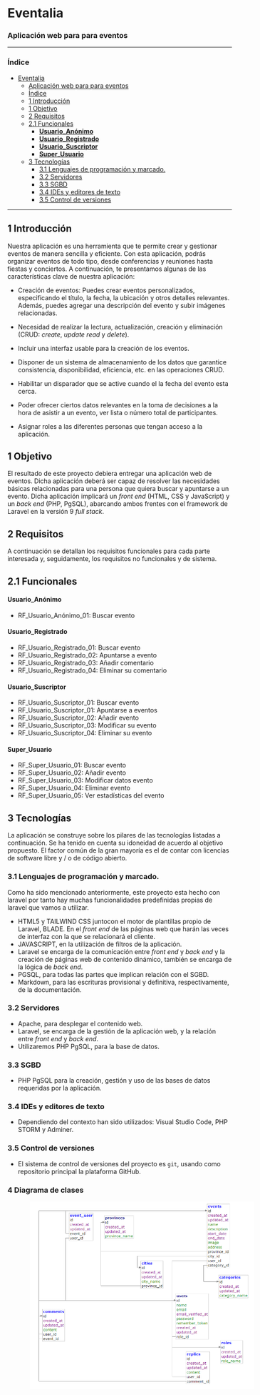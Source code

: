# Eventalia
### Aplicación web para para eventos

---

### Índice

- [Eventalia](#eventalia)
    - [Aplicación web para para eventos](#aplicación-web-para-para-eventos)
    - [Índice](#índice)
  - [1 Introducción](#1-introducción)
  - [1 Objetivo](#1-objetivo)
  - [2 Requisitos](#2-requisitos)
  - [2.1 Funcionales](#21-funcionales)
      - [**Usuario\_Anónimo**](#usuario_anónimo)
      - [**Usuario\_Registrado**](#usuario_registrado)
      - [**Usuario\_Suscriptor**](#usuario_suscriptor)
      - [**Super\_Usuario**](#super_usuario)
  - [3 Tecnologías](#3-tecnologías)
    - [3.1 Lenguajes de programación y marcado.](#31-lenguajes-de-programación-y-marcado)
    - [3.2 Servidores](#32-servidores)
    - [3.3 SGBD](#33-sgbd)
    - [3.4 IDEs y editores de texto](#34-ides-y-editores-de-texto)
    - [3.5 Control de versiones](#35-control-de-versiones)

---

## 1 Introducción

Nuestra aplicación es una herramienta que te permite crear y gestionar eventos de manera sencilla y eficiente. Con esta aplicación, podrás organizar eventos de todo tipo, desde conferencias y reuniones hasta fiestas y conciertos. A continuación, te presentamos algunas de las características clave de nuestra aplicación:

- Creación de eventos: Puedes crear eventos personalizados, especificando el título, la fecha, la ubicación y otros detalles relevantes. Además, puedes agregar una descripción del evento y subir imágenes relacionadas.


- Necesidad de realizar la lectura, actualización, creación y eliminación (CRUD: _create_, _update_ _read_ y _delete_).

- Incluir una interfaz usable para la creación de los eventos.

- Disponer de un sistema de almacenamiento de los datos que garantice consistencia, disponibilidad, eficiencia, etc. en las operaciones CRUD.


- Habilitar un disparador que se active cuando el la fecha del evento esta cerca.

- Poder ofrecer ciertos datos relevantes en la toma de decisiones a la hora de asistir a un evento, ver lista o número total de participantes.

- Asignar roles a las diferentes personas que tengan acceso a la aplicación.

## 1 Objetivo

El resultado de este proyecto debiera entregar una aplicación web de eventos. Dicha aplicación deberá ser capaz de resolver las necesidades básicas relacionadas para una persona que quiera buscar y apuntarse a un evento. Dicha aplicación implicará un _front end_ (HTML, CSS y JavaScript) y un _back end_ (PHP, PgSQL), abarcando ambos frentes con el framework de Laravel en la versión 9 _full stack_.

## 2 Requisitos

A continuación se detallan los requisitos funcionales para cada parte interesada y, seguidamente, los requisitos no funcionales y de sistema.

## 2.1 Funcionales

#### **Usuario_Anónimo**

- RF_Usuario_Anónimo_01: Buscar evento

#### **Usuario_Registrado**

- RF_Usuario_Registrado_01: Buscar evento 
- RF_Usuario_Registrado_02: Apuntarse a evento 
- RF_Usuario_Registrado_03: Añadir comentario
- RF_Usuario_Registrado_04: Eliminar su comentario

#### **Usuario_Suscriptor**
- RF_Usuario_Suscriptor_01: Buscar evento 
- RF_Usuario_Suscriptor_01: Apuntarse a eventos 
- RF_Usuario_Suscriptor_02: Añadir evento 
- RF_Usuario_Suscriptor_03: Modificar su evento
- RF_Usuario_Suscriptor_04: Eliminar su evento

#### **Super_Usuario**

- RF_Super_Usuario_01: Buscar evento
- RF_Super_Usuario_02: Añadir evento
- RF_Super_Usuario_03: Modificar datos evento
- RF_Super_Usuario_04: Eliminar evento
- RF_Super_Usuario_05: Ver estadísticas del evento

## 3 Tecnologías

La aplicación se construye sobre los pilares de las tecnologías listadas a continuación. Se ha tenido en cuenta su idoneidad de acuerdo al objetivo propuesto. El factor común de la gran mayoría es el de contar con licencias de software libre y / o de código abierto.

### 3.1 Lenguajes de programación y marcado.

Como ha sido mencionado anteriormente, este proyecto esta hecho con laravel por tanto hay muchas funcionalidades predefinidas propias de laravel que vamos a utilizar.
- HTML5 y TAILWIND CSS juntocon el motor de plantillas propio de Laravel, BLADE. En el  _front end_ de las páginas web que harán las veces de interfaz con la que se relacionará el cliente.
- JAVASCRIPT, en la utilización de filtros de la aplicación.
- Laravel se encarga de la comunicación entre _front end_ y _back end_ y la creación de páginas web de contenido dinámico, también se encarga de la lógica de  _back end_.
- PGSQL, para todas las partes que implican relación con el SGBD.
- Markdown, para las escrituras provisional y definitiva, respectivamente, de la documentación.

### 3.2 Servidores

- Apache, para desplegar el contenido web.
- Laravel, se encarga de la gestión de la aplicación web, y la relación entre  _front end_ y _back end_.
- Utilizaremos PHP PgSQL, para la base de datos.

### 3.3 SGBD

- PHP PgSQL para la creación, gestión y uso de las bases de datos requeridas por la aplicación.

### 3.4 IDEs y editores de texto

- Dependiendo del contexto han sido utilizados: Visual Studio Code, PHP STORM y Adminer.

### 3.5 Control de versiones

- El sistema de control de versiones del proyecto es `git`, usando como repositorio principal la plataforma GitHub.

### 4 Diagrama de clases
<img style="width:700px;margin-left:50px" src="public/images/diagramas/DiagramaClasesEventalia.PNG">

